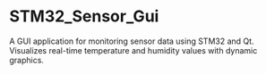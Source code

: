 # STM32_Sensor_Gui
A GUI application for monitoring sensor data using STM32 and Qt. Visualizes real-time temperature and humidity values with dynamic graphics.
